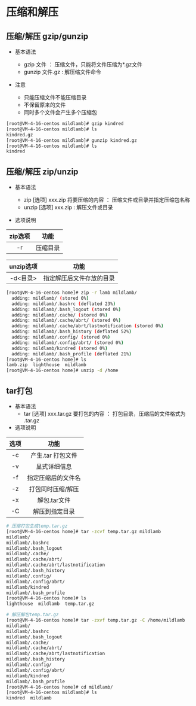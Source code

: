 # 压缩和解压
## 压缩/解压  gzip/gunzip
- 基本语法
  - gzip 文件   ： 压缩文件，只能将文件压缩为*.gz文件
  - gunzip 文件.gz    :  解压缩文件命令

- 注意
  - 只能压缩文件不能压缩目录
  - 不保留原来的文件
  - 同时多个文件会产生多个压缩包

```bash
[root@VM-4-16-centos mildlamb]# gzip kindred
[root@VM-4-16-centos mildlamb]# ls
kindred.gz
[root@VM-4-16-centos mildlamb]# gunzip kindred.gz 
[root@VM-4-16-centos mildlamb]# ls
kindred
```

## 压缩/解压  zip/unzip
- 基本语法
  - zip [选项] xxx.zip 将要压缩的内容   ： 压缩文件或目录并指定压缩包名称
  - unzip [选项] xxx.zip     :   解压文件或目录

- 选项说明

| zip选项 | 功能 |
|:--:|:--:|
| -r | 压缩目录 |

| unzip选项 | 功能 |
|:--:|:--:|
| -d<目录> | 指定解压后文件存放的目录 |

```bash
[root@VM-4-16-centos home]# zip -r lamb mildlamb/
  adding: mildlamb/ (stored 0%)
  adding: mildlamb/.bashrc (deflated 23%)
  adding: mildlamb/.bash_logout (stored 0%)
  adding: mildlamb/.cache/ (stored 0%)
  adding: mildlamb/.cache/abrt/ (stored 0%)
  adding: mildlamb/.cache/abrt/lastnotification (stored 0%)
  adding: mildlamb/.bash_history (deflated 52%)
  adding: mildlamb/.config/ (stored 0%)
  adding: mildlamb/.config/abrt/ (stored 0%)
  adding: mildlamb/kindred (stored 0%)
  adding: mildlamb/.bash_profile (deflated 21%)
[root@VM-4-16-centos home]# ls
lamb.zip  lighthouse  mildlamb
[root@VM-4-16-centos home]# unzip -d /home
```

## tar打包
- 基本语法
  - tar [选项] xxx.tar.gz 要打包的内容     ： 打包目录，压缩后的文件格式为 .tar.gz
- 选项说明

| 选项 | 功能 |
|:--:|:--:|
| -c | 产生.tar 打包文件 |
| -v | 显式详细信息 |
| -f | 指定压缩后的文件名 |
| -z | 打包同时压缩/解压 |
| -x | 解包.tar文件 |
| -C | 解压到指定目录 |

```bash
# 压缩打包生成temp.tar.gz
[root@VM-4-16-centos home]# tar -zcvf temp.tar.gz mildlamb
mildlamb/
mildlamb/.bashrc
mildlamb/.bash_logout
mildlamb/.cache/
mildlamb/.cache/abrt/
mildlamb/.cache/abrt/lastnotification
mildlamb/.bash_history
mildlamb/.config/
mildlamb/.config/abrt/
mildlamb/kindred
mildlamb/.bash_profile
[root@VM-4-16-centos home]# ls
lighthouse  mildlamb  temp.tar.gz

# 解压解包temp.tar.gz
[root@VM-4-16-centos home]# tar -zxvf temp.tar.gz -C /home/mildlamb
mildlamb/
mildlamb/.bashrc
mildlamb/.bash_logout
mildlamb/.cache/
mildlamb/.cache/abrt/
mildlamb/.cache/abrt/lastnotification
mildlamb/.bash_history
mildlamb/.config/
mildlamb/.config/abrt/
mildlamb/kindred
mildlamb/.bash_profile
[root@VM-4-16-centos home]# cd mildlamb/
[root@VM-4-16-centos mildlamb]# ls
kindred  mildlamb
```
